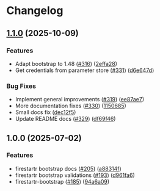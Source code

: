 # Changelog

## [1.1.0](https://github.com/prefapp/daggerverse/compare/firestartr-bootstrap-v1.0.0...firestartr-bootstrap-v1.1.0) (2025-10-09)


### Features

* Adapt bootstrap to 1.48 ([#316](https://github.com/prefapp/daggerverse/issues/316)) ([2effa28](https://github.com/prefapp/daggerverse/commit/2effa285fc5d914cbf71e58b40768b43ef750b4c))
* Get credentials from parameter store ([#331](https://github.com/prefapp/daggerverse/issues/331)) ([d6e647d](https://github.com/prefapp/daggerverse/commit/d6e647d84c3f856db24c7bdc239ef8658b152bb5))


### Bug Fixes

* Implement general improvements ([#319](https://github.com/prefapp/daggerverse/issues/319)) ([ee87ae7](https://github.com/prefapp/daggerverse/commit/ee87ae7d59dca7650aa1e3465ca7ee89698c431b))
* More documentation fixes ([#330](https://github.com/prefapp/daggerverse/issues/330)) ([1150685](https://github.com/prefapp/daggerverse/commit/11506857e4b11b75bedee3dedd7cbddff243cfc2))
* Small docs fix ([dec12f5](https://github.com/prefapp/daggerverse/commit/dec12f56f1a0c648ad99ced7cc3f26af66adfdc9))
* Update README docs ([#329](https://github.com/prefapp/daggerverse/issues/329)) ([df69f46](https://github.com/prefapp/daggerverse/commit/df69f46e410f6e2a569c10874c307f63d8233803))

## 1.0.0 (2025-07-02)


### Features

* firestartr bootstrap docs ([#205](https://github.com/prefapp/daggerverse/issues/205)) ([a88314f](https://github.com/prefapp/daggerverse/commit/a88314f02683d7bd9b4c77cb822062f9398cad3f))
* firestartr bootstrap validations ([#193](https://github.com/prefapp/daggerverse/issues/193)) ([d961fa6](https://github.com/prefapp/daggerverse/commit/d961fa6f651641c5ce5b52059047e91fadd83019))
* firestartr-bootstrap ([#185](https://github.com/prefapp/daggerverse/issues/185)) ([94a6a09](https://github.com/prefapp/daggerverse/commit/94a6a096e25347e539164290887b4088d8ec2250))
